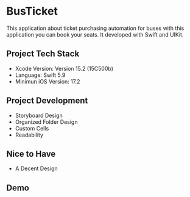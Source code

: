 
# BusTicket

This application about ticket purchasing automation for buses with this application you can book your seats. It developed with Swift and UIKit.



## Project Tech Stack
- Xcode Version: Version 15.2 (15C500b)
- Language: Swift 5.9
- Minimun iOS Version: 17.2
## Project Development
- Storyboard Design
- Organized Folder Design
- Custom Cells 
- Readability
## Nice to Have
- A Decent Design
## Demo



